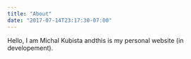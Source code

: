 ```yaml
---
title: "About"
date: "2017-07-14T23:17:30-07:00"
---
```

Hello, I am Michal Kubista andthis is my personal website (in developement).